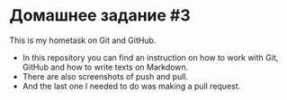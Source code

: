 # Домашнее задание #3

This is my hometask on Git and GitHub.
* In this repository you can find an instruction on how to work with Git, GitHub and how to write texts on Markdown.
* There are also screenshots of push and pull.
* And the last one I needed to do was making a pull request.